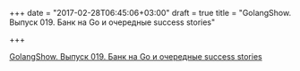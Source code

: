 +++
date = "2017-02-28T06:45:06+03:00"
draft = true
title = "GolangShow. Выпуск 019. Банк на Go и очередные success stories"

+++

<p><a href="http://golangshow.com/episode/2015/09-17-019/">GolangShow. Выпуск 019. Банк на Go и очередные success stories</a></p>
